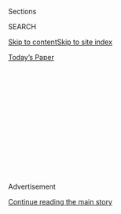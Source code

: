 <div id="app">

<div>

<div>

<div>

<div class="NYTAppHideMasthead css-1q2w90k e1suatyy0">

<div class="section css-ui9rw0 e1suatyy2">

<div class="css-eph4ug er09x8g0">

<div class="css-6n7j50">

</div>

<span class="css-1dv1kvn">Sections</span>

<div class="css-10488qs">

<span class="css-1dv1kvn">SEARCH</span>

</div>

[Skip to content](#site-content)[Skip to site index](#site-index)

</div>

<div class="css-10698na e1huz5gh0">

</div>

</div>

<div id="masthead-bar-one" class="section hasLinks css-15hmgas e1csuq9d3">

<div class="css-uqyvli e1csuq9d0">

</div>

<div class="css-1uqjmks e1csuq9d1">

</div>

<div class="css-9e9ivx">

[](https://myaccount.nytimes.com/auth/login?response_type=cookie&client_id=vi)

</div>

<div class="css-1bvtpon e1csuq9d2">

[Today’s Paper](https://www.nytimes.com/section/todayspaper)

</div>

</div>

</div>

</div>

<div data-aria-hidden="false">

<div id="site-content" role="main">

<div>

<div class="css-1aor85t" style="opacity:0.000000001;z-index:-1;visibility:hidden">

<div class="css-1hqnpie">

<div class="css-epjblv">

<span class="css-17xtcya">[Opinion](/section/opinion)</span><span class="css-x15j1o">|</span><span class="css-fwqvlz">I
Was Never an Athlete. Then I Found Running.</span>

</div>

<div class="css-k008qs">

<div class="css-1iwv8en">

<span class="css-18z7m18"></span>

<div>

</div>

</div>

<span class="css-1n6z4y">https://nyti.ms/2CVkFQO</span>

<div class="css-1705lsu">

<div class="css-4xjgmj">

<div class="css-4skfbu" role="toolbar" data-aria-label="Social Media Share buttons, Save button, and Comments Panel with current comment count" data-testid="share-tools">

  - 
  - 
  - 
  - 
    
    <div class="css-6n7j50">
    
    </div>

  - 

</div>

</div>

</div>

</div>

</div>

</div>

<div id="NYT_TOP_BANNER_REGION" class="css-13pd83m">

</div>

<div id="top-wrapper" class="css-1sy8kpn">

<div id="top-slug" class="css-l9onyx">

Advertisement

</div>

[Continue reading the main story](#after-top)

<div class="ad top-wrapper" style="text-align:center;height:100%;display:block;min-height:250px">

<div id="top" class="place-ad" data-position="top" data-size-key="top">

</div>

</div>

<div id="after-top">

</div>

</div>

<div>

<div class="css-v5btjw etb61u70">

<div class="css-v05ibm etb61u71">

[Opinion](/section/opinion)

</div>

</div>

<div id="sponsor-wrapper" class="css-1hyfx7x">

<div id="sponsor-slug" class="css-19vbshk">

Supported by

</div>

[Continue reading the main story](#after-sponsor)

<div id="sponsor" class="ad sponsor-wrapper" style="text-align:center;height:100%;display:block">

</div>

<div id="after-sponsor">

</div>

</div>

<div class="css-186x18t">

Sporting

</div>

<div class="css-1vkm6nb ehdk2mb0">

# I Was Never an Athlete. Then I Found Running.

</div>

The sport can be solitary. But you can also find incredible camaraderie
racing with a pack.

<div class="css-18e8msd">

<div class="css-vp77d3 epjyd6m0">

<div class="css-1p10dcb ey68jwv0" data-aria-hidden="true">

[![Lela
Moore](https://static01.nyt.com/images/2019/02/14/multimedia/author-lela-moore/author-lela-moore-thumbLarge.png
"Lela Moore")](https://www.nytimes.com/by/lela-moore)

</div>

<div class="css-1baulvz">

By [<span class="css-1baulvz last-byline" itemprop="name">Lela
Moore</span>](https://www.nytimes.com/by/lela-moore)

<div class="css-8atqhb">

Ms. Moore has run five marathons and 16 half marathons.

</div>

</div>

</div>

  - Nov. 2, 2018

  - 
    
    <div class="css-4xjgmj">
    
    <div class="css-d8bdto" role="toolbar" data-aria-label="Social Media Share buttons, Save button, and Comments Panel with current comment count" data-testid="share-tools">
    
      - 
      - 
      - 
      - 
        
        <div class="css-6n7j50">
        
        </div>
    
      - 
    
    </div>
    
    </div>

</div>

<div class="css-79elbk" data-testid="photoviewer-wrapper">

<div class="css-z3e15g" data-testid="photoviewer-wrapper-hidden">

</div>

<div class="css-1a48zt4 ehw59r15" data-testid="photoviewer-children">

![<span class="css-16f3y1r e13ogyst0" data-aria-hidden="true">The
author, right, with her friend Kelly Maina after finishing a Brooklyn
half marathon in
May.</span><span class="css-cnj6d5 e1z0qqy90" itemprop="copyrightHolder"><span class="css-1ly73wi e1tej78p0">Credit...</span><span><span>Sean
Lee</span></span></span>](https://static01.nyt.com/images/2018/11/03/opinion/03sporting-top/03sporting-top-articleLarge-v2.jpg?quality=75&auto=webp&disable=upscale)

</div>

</div>

</div>

<div class="section meteredContent css-1r7ky0e" name="articleBody" itemprop="articleBody">

<div class="css-1fanzo5 StoryBodyCompanionColumn">

<div class="css-53u6y8">

More than 50,000 runners are expected to take part in the New York City
Marathon this Sunday. Some of them will be elite runners chasing glory;
the rest will be looking for a personal record or a Boston Marathon
qualifying time, or just looking to finish. I won't be doing the
marathon this year, but I will be there to cheer the runners on, cowbell
in hand. And while I take in this remarkable spectacle, I will also be
looking forward to my next race — and reflecting on how grateful I am to
have found a sport like this.

For much of my life, sports held little appeal. I spent my time in high
school editing newspaper columns and conjugating Latin verbs. The only
running I did was when we were forced to slog around our bright blue
track for a mile to complete the Presidential Fitness Test.

But next April, I will join about 20 percent of my 1994 classmates and
run a half-marathon in Nashville to raise money for our school’s
scholarship fund. We’ve started a Facebook group to support one another
during our training. We share photos of the scenery we encounter on our
runs — for one friend in Georgia, that’s hay bales and the occasional
snake; for me, it’s the urban greenery of Prospect Park in Brooklyn —
and encourage each other through injuries and raccoon sightings.

I started running 10 years ago, in my 30s, after years of exercise fits
and starts — cardio kickboxing\! Tae Bo\! Dance ’n’ Sweat\! — and
struggles with eating disorders. I needed to find a workout I could do
consistently, anytime, without paying a membership fee. Only one
problem: I didn’t know how to run. I’d done it only with a physical
education teacher holding a stopwatch and calling me “grandma.”

</div>

</div>

<div class="css-1fanzo5 StoryBodyCompanionColumn">

<div class="css-53u6y8">

I found a Couch to 5K program online and worked my way up to the
prescribed 3.1 miles. On my own, without the emphasis on speed or time,
I found to my amazement that I enjoyed running. A friend mentioned to me
that she was planning to do a half marathon with a charity group — why
didn’t I come to a practice with her and check it out? The next thing I
knew, I was training for a half marathon with her. One mile at a time.

I was never an athlete. I liked to swim, but floundered on land. I liked
gymnastics class, but I’m 5 feet 10 inches tall. I hated all team
sports, particularly those scourges of elementary-school recess,
kickball and dodgeball. Every mistake caused the failure of an entire
group of people, and they weren’t shy about letting me know. I chose my
secondary school because it did not require going out for a team.

After I ran that first half marathon in San Francisco in 2008, I trained
for and ran a marathon. Then I ran the New York City Marathon, twice. I
ran a half marathon in less than two hours. I won my age group in a 5K.
And when I didn’t succeed, when I was injured or tired or my legs
cramped, they told me it was O.K., rest, try again tomorrow or next week
or next month.

<div class="css-79elbk" data-testid="photoviewer-wrapper">

<div class="css-z3e15g" data-testid="photoviewer-wrapper-hidden">

</div>

<div class="css-1a48zt4 ehw59r15" data-testid="photoviewer-children">

<div class="css-zgakxe erfvjey0">

<span class="css-1ly73wi e1tej78p0">Image</span>

<div class="css-zjzyr8">

<div data-testid="lazyimage-container" style="height:561.311111111111px">

</div>

</div>

</div>

<span class="css-16f3y1r e13ogyst0" data-aria-hidden="true">The author
running in the 2017 Boston
marathon.</span><span class="css-cnj6d5 e1z0qqy90" itemprop="copyrightHolder"><span class="css-1ly73wi e1tej78p0">Credit...</span><span>Michele
Drislane</span></span>

</div>

</div>

In this respect, running in the charity group was a revelation. I had a
team of sorts — people to exercise with, to talk to on grueling
15-milers and through hill repeats and
[fartleks](https://www.runnersworld.com/advanced/a20816077/finding-fartlek/),
but I wasn’t competing with them. I was competing only with myself. And
when I achieved a personal success, these people cheered me on. They
told me I could go even faster, even farther. They became my best
friends.

</div>

</div>

<div class="css-1fanzo5 StoryBodyCompanionColumn">

<div class="css-53u6y8">

And now I’ve come full circle, back to the classmates who knew me as an
awkward teenager, to share in this sport that has become a lifestyle. We
are shedding the labels we hid behind as girls and coming into our own
on the road.

Most of us have young children, and it’s a struggle to find the time to
fit our runs in. But as we’ve begun training, our kids are noticing. One
woman runs with her teenage daughter; they recently placed in their age
groups in their first 5K race. Little boys go out to pace their moms.
I’ve started taking my 1-year-old son out once a week in his jogging
stroller, which up to this point I’d complained was too heavy, too
bulky, too much. Now it’s an essential part of my week.

I’ll take him to watch the New York City Marathon on Sunday. I ran the
Boston Marathon for charity when I was pregnant with him, and my race
bib hangs above his changing table. I want him to see that his mom
exercises both because it is fun and because it is necessary, and I want
him to find a sport he enjoys as much as I do mine. I’ll tell him how I
ran that thrilling 26.2-mile course through the five boroughs twice, and
yearn to do it again with him cheering me on. I’ll tell him how running
keeps me healthy and happy, and how working with others to compete
against yourself is the best of both worlds.

</div>

</div>

<div>

</div>

<div class="css-1fanzo5 StoryBodyCompanionColumn">

<div class="css-53u6y8">

**[*Run Like a Woman*](https://timesevents.nytimes.com/nytrunning)*:***
*A special offer for New York Times subscribers. On Monday, Nov. 5, you
can join us for a live event in New York City and hear from some of the
top American runners in the marathon — Des Linden, Steph Rothstein, and
Allie Kieffer — and Jen A. Miller, the editor of The Times’s*
[*Running*](https://www.nytimes.com/newsletters/running?module=inline)
*newsletter. Moderated by Lindsay Crouse.* [*Read more and get tickets
here.*](https://timesevents.nytimes.com/nytrunning) *(Use the promo
code* ***NYT*** *to get $5 off the ticket price.)*

*Follow The New York Times Opinion section on*
[*Facebook*](https://www.facebook.com/nytopinion)*,* [*Twitter
(@NYTopinion)*](http://twitter.com/NYTOpinion) *and*
[*Instagram*](https://www.instagram.com/nytopinion/)*.*

</div>

</div>

</div>

<div>

</div>

<div>

</div>

<div>

</div>

<div>

<div id="bottom-wrapper" class="css-1ede5it">

<div id="bottom-slug" class="css-l9onyx">

Advertisement

</div>

[Continue reading the main story](#after-bottom)

<div id="bottom" class="ad bottom-wrapper" style="text-align:center;height:100%;display:block;min-height:90px">

</div>

<div id="after-bottom">

</div>

</div>

</div>

</div>

</div>

## Site Index

<div>

</div>

## Site Information Navigation

  - [© <span>2020</span> <span>The New York Times
    Company</span>](https://help.nytimes.com/hc/en-us/articles/115014792127-Copyright-notice)

<!-- end list -->

  - [NYTCo](https://www.nytco.com/)
  - [Contact
    Us](https://help.nytimes.com/hc/en-us/articles/115015385887-Contact-Us)
  - [Work with us](https://www.nytco.com/careers/)
  - [Advertise](https://nytmediakit.com/)
  - [T Brand Studio](http://www.tbrandstudio.com/)
  - [Your Ad
    Choices](https://www.nytimes.com/privacy/cookie-policy#how-do-i-manage-trackers)
  - [Privacy](https://www.nytimes.com/privacy)
  - [Terms of
    Service](https://help.nytimes.com/hc/en-us/articles/115014893428-Terms-of-service)
  - [Terms of
    Sale](https://help.nytimes.com/hc/en-us/articles/115014893968-Terms-of-sale)
  - [Site Map](https://spiderbites.nytimes.com)
  - [Help](https://help.nytimes.com/hc/en-us)
  - [Subscriptions](https://www.nytimes.com/subscription?campaignId=37WXW)

</div>

</div>

</div>

</div>
